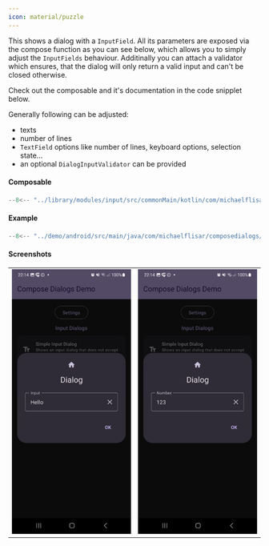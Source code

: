```yaml
---
icon: material/puzzle
---
```


This shows a dialog with a `InputField`. All its parameters are exposed via the compose function as you can see below, which allows you to simply adjust the `InputFields` behaviour. Additinally you can attach a validator which ensures, that the dialog will only return a valid input and can't be closed otherwise.

Check out the composable and it's documentation in the code snipplet below.

Generally following can be adjusted:

* texts
* number of lines
* `TextField` options like number of lines, keyboard options, selection state...
* an optional `DialogInputValidator` can be provided

#### Composable

```kotlin
--8<-- "../library/modules/input/src/commonMain/kotlin/com/michaelflisar/composedialogs/dialogs/input/DialogInput.kt:24:77"
```

#### Example

```kotlin
--8<-- "../demo/android/src/main/java/com/michaelflisar/composedialogs/demo/demos/InputDemos.kt:57:90"
```

#### Screenshots

| | |
|-|-|
| ![Screenshot](../screenshots/dark/demo_input1.jpg) | ![Screenshot](../screenshots/dark/demo_input2.jpg) |